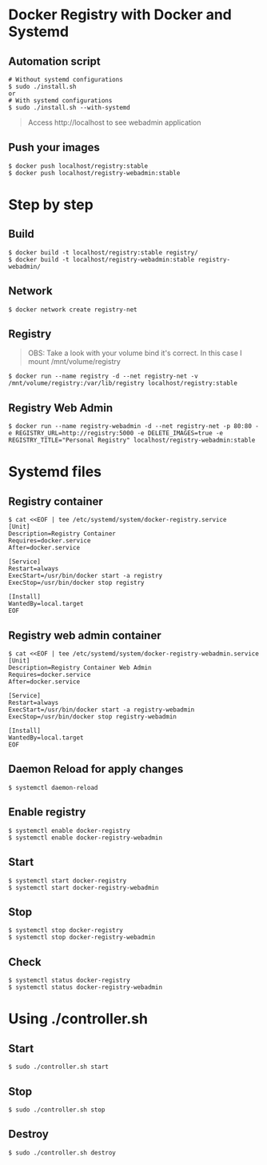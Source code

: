 # Docker Registry with Docker and Systemd 
## Automation script
```
# Without systemd configurations
$ sudo ./install.sh
or
# With systemd configurations
$ sudo ./install.sh --with-systemd
```

> Access http://localhost to see webadmin application

## Push your images
```
$ docker push localhost/registry:stable
$ docker push localhost/registry-webadmin:stable
```

# Step by step
## Build
```
$ docker build -t localhost/registry:stable registry/
$ docker build -t localhost/registry-webadmin:stable registry-webadmin/
```
## Network
```
$ docker network create registry-net
```

## Registry
> OBS: Take a look with your volume bind it's correct. In this case I mount /mnt/volume/registry
```
$ docker run --name registry -d --net registry-net -v /mnt/volume/registry:/var/lib/registry localhost/registry:stable
```

## Registry Web Admin
```
$ docker run --name registry-webadmin -d --net registry-net -p 80:80 -e REGISTRY_URL=http://registry:5000 -e DELETE_IMAGES=true -e REGISTRY_TITLE="Personal Registry" localhost/registry-webadmin:stable
```

# Systemd files
## Registry container
```
$ cat <<EOF | tee /etc/systemd/system/docker-registry.service
[Unit]
Description=Registry Container
Requires=docker.service
After=docker.service

[Service]
Restart=always
ExecStart=/usr/bin/docker start -a registry
ExecStop=/usr/bin/docker stop registry

[Install]
WantedBy=local.target
EOF
```

## Registry web admin container
```
$ cat <<EOF | tee /etc/systemd/system/docker-registry-webadmin.service
[Unit]
Description=Registry Container Web Admin
Requires=docker.service
After=docker.service

[Service]
Restart=always
ExecStart=/usr/bin/docker start -a registry-webadmin
ExecStop=/usr/bin/docker stop registry-webadmin

[Install]
WantedBy=local.target
EOF
```

## Daemon Reload for apply changes
```
$ systemctl daemon-reload
```

## Enable registry
```
$ systemctl enable docker-registry 
$ systemctl enable docker-registry-webadmin
```

## Start
```
$ systemctl start docker-registry 
$ systemctl start docker-registry-webadmin
```

## Stop
```
$ systemctl stop docker-registry 
$ systemctl stop docker-registry-webadmin
```

## Check
```
$ systemctl status docker-registry 
$ systemctl status docker-registry-webadmin
```

# Using ./controller.sh
## Start
```
$ sudo ./controller.sh start
```

## Stop
```
$ sudo ./controller.sh stop
```

## Destroy
```
$ sudo ./controller.sh destroy
```
